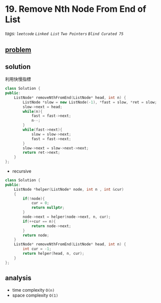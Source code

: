 # 19. Remove Nth Node From End of List

###### tags: `leetcode` `Linked List` `Two Pointers` `Blind Curated 75`

## [problem](https://leetcode.com/problems/remove-nth-node-from-end-of-list/)


## solution 
利用快慢指標
```c++
class Solution {
public:
    ListNode* removeNthFromEnd(ListNode* head, int n) {
        ListNode *slow = new ListNode(-1), *fast = slow, *ret = slow;
        slow->next = head;
        while(n){
            fast = fast->next;
            n--;
        }
        while(fast->next){
            slow = slow->next;
            fast = fast->next;
        }
        slow->next = slow->next->next;
        return ret->next;
    }
};
```

- recursive 

```c++
class Solution {
public:
    ListNode *helper(ListNode* node, int n , int &cur)
    {
        if(!node){
            cur = 0;
            return nullptr;
        }
        node->next = helper(node->next, n, cur);
        if(++cur == n){
            return node->next;
        }
        return node;
    }
    ListNode* removeNthFromEnd(ListNode* head, int n) {
        int cur = -1;
        return helper(head, n, cur);
    }
};
```
## analysis

- time complexity `O(n)`
- space complexity `O(1)`